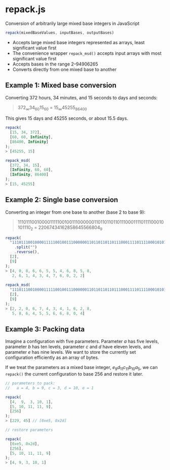 # repack.js
Conversion of arbitrarily large mixed base integers in JavaScript

```javascript
repack(mixedBaseValues, inputBases, outputBases)
```

* Accepts large mixed base integers represented as arrays, least significant value first
* The convenience wrapper `repack_msd()` accepts input arrays with most significant value first
* Accepts bases in the range 2&ndash;94906265
* Converts directly from one mixed base to another

## Example 1: Mixed base conversion

Converting 372 hours, 34 minutes, and 15 seconds to days and seconds:

> 372<sub>&infin;</sub>34<sub>60</sub>15<sub>60</sub> = 15<sub>&infin;</sub>45255<sub>86400</sub>

This gives 15 days and 45255 seconds, or about 15.5 days.

```javascript
repack(
  [15, 34, 372], 
  [60, 60, Infinity], 
  [86400, Infinity]
);
> [45255, 15]

repack_msd(
  [372, 34, 15], 
  [Infinity, 60, 60], 
  [Infinity, 86400]
);
> [15, 45255]
```
## Example 2: Single base conversion

Converting an integer from one base to another (base 2 to base 9):

> 11101110010000111110010011100000011011011011011100011110111100010101110<sub>2</sub> = 22067434162858645566804<sub>9</sub>

```javascript
repack(
  "11101110010000111110010011100000011011011011011100011110111100010101110"
    .split("")
    .reverse(),
  [2],
  [9]
);
> [4, 0, 8, 6, 6, 5, 5, 4, 6, 8, 5, 8,
   2, 6, 1, 4, 3, 4, 7, 6, 0, 2, 2]
   
repack_msd(
  "11101110010000111110010011100000011011011011011100011110111100010101110".split(""),
  [2],
  [9]
);
> [2, 2, 0, 6, 7, 4, 3, 4, 1, 6, 2, 8, 
   5, 8, 6, 4, 5, 5, 6, 6, 8, 0, 4]
```

## Example 3: Packing data

Imagine a configuration with five parameters. Parameter *a* has five levels, parameter *b* has ten levels, parameter *c* and *d* have eleven levels, and parameter *e* has nine levels. We want to store the currently set configuration efficiently as an array of bytes.

If we treat the parameters as a mixed base integer, *e*<sub>9</sub>*d*<sub>11</sub>*c*<sub>11</sub>*b*<sub>10</sub>*a*<sub>5</sub>, we can `repack()` the current configuration to base 256 and restore it later.

```javascript
// parameters to pack:
//   a = 4, b = 9, c = 3, d = 10, e = 1

repack(
  [4,  9,  3, 10, 1],
  [5, 10, 11, 11, 9],
  [256]
);
> [229, 45] // [0xe5, 0x2d]

// restore parameters

repack(
  [0xe5, 0x2d],
  [256],
  [5, 10, 11, 11, 9]
);
> [4, 9, 3, 10, 1]
```

